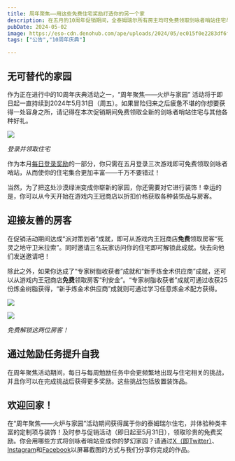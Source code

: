 ```yaml
---
title: 周年聚焦——用这些免费住宅奖励打造你的另一个家
description: 在五月的10周年促销期间，全泰姆瑞尔所有房主均可免费领取剑咏者哨站住宅与友善的房客。
pubDate: 2024-05-02
image: https://eso-cdn.denohub.com/ape/uploads/2024/05/ec015f0e2283df6f7f37c42795a7225e.jpg
tags: ["公告","10周年庆典"]

---
```


## 无可替代的家园

作为正在进行中的10周年庆典活动之一，“周年聚焦——火炉与家园”
活动将于即日起一直持续到2024年5月31日（周五）。如果冒险归来之后疲惫不堪的你想要获得一处容身之所，请记得在本次促销期间免费领取全新的剑咏者哨站住宅与其他各种好礼。

![](https://eso-cdn.denohub.com/ape/uploads/2024/04/795f50a09dd23756ecd8977fe02c1ad5.jpg)

<p class="text-gray-500 text-sm text-center"><i>登录并领取住宅</i></p>

作为本月[每日登录奖励](/news/post/65939)的一部分，你只需在五月登录三次游戏即可免费领取剑咏者哨站，从而使你的住宅集合更加丰富——千万不要错过！

当然，为了把这处沙漠绿洲变成你崭新的家园，你还需要对它进行装饰！幸运的是，你可以从今天开始在游戏内王冠商店以折扣价格获取各种装饰品与房客。

## 迎接友善的房客

在促销活动期间达成“派对策划者”成就，即可从游戏内王冠商店**免费**领取房客“死灵之地守卫米拉索”。同时邀请三名玩家访问你的住宅即可解锁此成就。快去向他们发送邀请吧！

除此之外，如果你达成了“专家树脂收获者”成就和“新手炼金术供应商”成就，还可以从游戏内王冠商店**免费**领取房客“利安金”。“专家树脂收获者”成就可通过收获25份炼金树脂获得，“新手炼金术供应商”成就则可通过学习任意炼金术配方获得。

![](https://eso-cdn.denohub.com/ape/uploads/2024/05/e9120514d38b418764e7b8375ed854b8.jpg)

![](https://eso-cdn.denohub.com/ape/uploads/2024/05/ded43ab4e89227fc8511ecbc56359bb8.jpg)

<p class="text-gray-500 text-sm text-center"><i>免费解锁这两位房客！</i></p>

## 通过勉励任务提升自我

在周年聚焦活动期间，每日与每周勉励任务中会更频繁地出现与住宅相关的挑战，并且你可以在完成挑战后获得更多奖励。这些挑战包括放置装饰品。

## 欢迎回家！

在“周年聚焦——火炉与家园”活动期间获得属于你的泰姆瑞尔住宅，并体验种类丰富的定制项与装饰！及时参与促销活动（即日起至5月31日），领取珍贵的免费奖励。你会用哪些方式将剑咏者哨站变成你的梦幻家园？请通过[X（即Twitter）](https://twitter.com/TESOnline)、[Instagram](https://www.instagram.com/elderscrollsonline/)和[Facebook](https://www.facebook.com/elderscrollsonline)以屏幕截图的方式与我们分享你完成的作品。 
